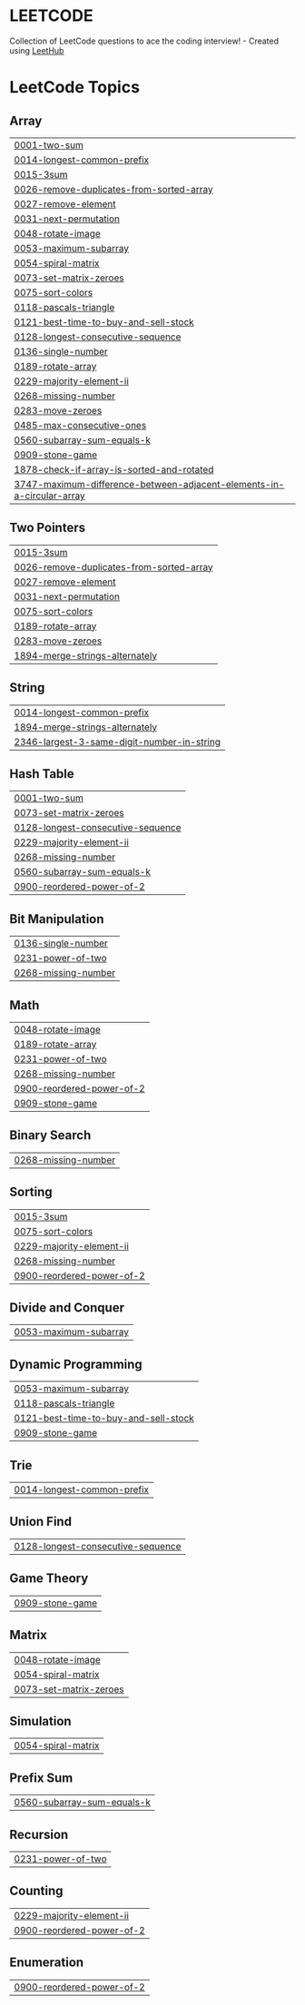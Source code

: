# LEETCODE
Collection of LeetCode questions to ace the coding interview! - Created using [LeetHub](https://github.com/QasimWani/LeetHub)

<!---LeetCode Topics Start-->
# LeetCode Topics
## Array
|  |
| ------- |
| [0001-two-sum](https://github.com/ASEEMNIHAL1/LEETCODE/tree/master/0001-two-sum) |
| [0014-longest-common-prefix](https://github.com/ASEEMNIHAL1/LEETCODE/tree/master/0014-longest-common-prefix) |
| [0015-3sum](https://github.com/ASEEMNIHAL1/LEETCODE/tree/master/0015-3sum) |
| [0026-remove-duplicates-from-sorted-array](https://github.com/ASEEMNIHAL1/LEETCODE/tree/master/0026-remove-duplicates-from-sorted-array) |
| [0027-remove-element](https://github.com/ASEEMNIHAL1/LEETCODE/tree/master/0027-remove-element) |
| [0031-next-permutation](https://github.com/ASEEMNIHAL1/LEETCODE/tree/master/0031-next-permutation) |
| [0048-rotate-image](https://github.com/ASEEMNIHAL1/LEETCODE/tree/master/0048-rotate-image) |
| [0053-maximum-subarray](https://github.com/ASEEMNIHAL1/LEETCODE/tree/master/0053-maximum-subarray) |
| [0054-spiral-matrix](https://github.com/ASEEMNIHAL1/LEETCODE/tree/master/0054-spiral-matrix) |
| [0073-set-matrix-zeroes](https://github.com/ASEEMNIHAL1/LEETCODE/tree/master/0073-set-matrix-zeroes) |
| [0075-sort-colors](https://github.com/ASEEMNIHAL1/LEETCODE/tree/master/0075-sort-colors) |
| [0118-pascals-triangle](https://github.com/ASEEMNIHAL1/LEETCODE/tree/master/0118-pascals-triangle) |
| [0121-best-time-to-buy-and-sell-stock](https://github.com/ASEEMNIHAL1/LEETCODE/tree/master/0121-best-time-to-buy-and-sell-stock) |
| [0128-longest-consecutive-sequence](https://github.com/ASEEMNIHAL1/LEETCODE/tree/master/0128-longest-consecutive-sequence) |
| [0136-single-number](https://github.com/ASEEMNIHAL1/LEETCODE/tree/master/0136-single-number) |
| [0189-rotate-array](https://github.com/ASEEMNIHAL1/LEETCODE/tree/master/0189-rotate-array) |
| [0229-majority-element-ii](https://github.com/ASEEMNIHAL1/LEETCODE/tree/master/0229-majority-element-ii) |
| [0268-missing-number](https://github.com/ASEEMNIHAL1/LEETCODE/tree/master/0268-missing-number) |
| [0283-move-zeroes](https://github.com/ASEEMNIHAL1/LEETCODE/tree/master/0283-move-zeroes) |
| [0485-max-consecutive-ones](https://github.com/ASEEMNIHAL1/LEETCODE/tree/master/0485-max-consecutive-ones) |
| [0560-subarray-sum-equals-k](https://github.com/ASEEMNIHAL1/LEETCODE/tree/master/0560-subarray-sum-equals-k) |
| [0909-stone-game](https://github.com/ASEEMNIHAL1/LEETCODE/tree/master/0909-stone-game) |
| [1878-check-if-array-is-sorted-and-rotated](https://github.com/ASEEMNIHAL1/LEETCODE/tree/master/1878-check-if-array-is-sorted-and-rotated) |
| [3747-maximum-difference-between-adjacent-elements-in-a-circular-array](https://github.com/ASEEMNIHAL1/LEETCODE/tree/master/3747-maximum-difference-between-adjacent-elements-in-a-circular-array) |
## Two Pointers
|  |
| ------- |
| [0015-3sum](https://github.com/ASEEMNIHAL1/LEETCODE/tree/master/0015-3sum) |
| [0026-remove-duplicates-from-sorted-array](https://github.com/ASEEMNIHAL1/LEETCODE/tree/master/0026-remove-duplicates-from-sorted-array) |
| [0027-remove-element](https://github.com/ASEEMNIHAL1/LEETCODE/tree/master/0027-remove-element) |
| [0031-next-permutation](https://github.com/ASEEMNIHAL1/LEETCODE/tree/master/0031-next-permutation) |
| [0075-sort-colors](https://github.com/ASEEMNIHAL1/LEETCODE/tree/master/0075-sort-colors) |
| [0189-rotate-array](https://github.com/ASEEMNIHAL1/LEETCODE/tree/master/0189-rotate-array) |
| [0283-move-zeroes](https://github.com/ASEEMNIHAL1/LEETCODE/tree/master/0283-move-zeroes) |
| [1894-merge-strings-alternately](https://github.com/ASEEMNIHAL1/LEETCODE/tree/master/1894-merge-strings-alternately) |
## String
|  |
| ------- |
| [0014-longest-common-prefix](https://github.com/ASEEMNIHAL1/LEETCODE/tree/master/0014-longest-common-prefix) |
| [1894-merge-strings-alternately](https://github.com/ASEEMNIHAL1/LEETCODE/tree/master/1894-merge-strings-alternately) |
| [2346-largest-3-same-digit-number-in-string](https://github.com/ASEEMNIHAL1/LEETCODE/tree/master/2346-largest-3-same-digit-number-in-string) |
## Hash Table
|  |
| ------- |
| [0001-two-sum](https://github.com/ASEEMNIHAL1/LEETCODE/tree/master/0001-two-sum) |
| [0073-set-matrix-zeroes](https://github.com/ASEEMNIHAL1/LEETCODE/tree/master/0073-set-matrix-zeroes) |
| [0128-longest-consecutive-sequence](https://github.com/ASEEMNIHAL1/LEETCODE/tree/master/0128-longest-consecutive-sequence) |
| [0229-majority-element-ii](https://github.com/ASEEMNIHAL1/LEETCODE/tree/master/0229-majority-element-ii) |
| [0268-missing-number](https://github.com/ASEEMNIHAL1/LEETCODE/tree/master/0268-missing-number) |
| [0560-subarray-sum-equals-k](https://github.com/ASEEMNIHAL1/LEETCODE/tree/master/0560-subarray-sum-equals-k) |
| [0900-reordered-power-of-2](https://github.com/ASEEMNIHAL1/LEETCODE/tree/master/0900-reordered-power-of-2) |
## Bit Manipulation
|  |
| ------- |
| [0136-single-number](https://github.com/ASEEMNIHAL1/LEETCODE/tree/master/0136-single-number) |
| [0231-power-of-two](https://github.com/ASEEMNIHAL1/LEETCODE/tree/master/0231-power-of-two) |
| [0268-missing-number](https://github.com/ASEEMNIHAL1/LEETCODE/tree/master/0268-missing-number) |
## Math
|  |
| ------- |
| [0048-rotate-image](https://github.com/ASEEMNIHAL1/LEETCODE/tree/master/0048-rotate-image) |
| [0189-rotate-array](https://github.com/ASEEMNIHAL1/LEETCODE/tree/master/0189-rotate-array) |
| [0231-power-of-two](https://github.com/ASEEMNIHAL1/LEETCODE/tree/master/0231-power-of-two) |
| [0268-missing-number](https://github.com/ASEEMNIHAL1/LEETCODE/tree/master/0268-missing-number) |
| [0900-reordered-power-of-2](https://github.com/ASEEMNIHAL1/LEETCODE/tree/master/0900-reordered-power-of-2) |
| [0909-stone-game](https://github.com/ASEEMNIHAL1/LEETCODE/tree/master/0909-stone-game) |
## Binary Search
|  |
| ------- |
| [0268-missing-number](https://github.com/ASEEMNIHAL1/LEETCODE/tree/master/0268-missing-number) |
## Sorting
|  |
| ------- |
| [0015-3sum](https://github.com/ASEEMNIHAL1/LEETCODE/tree/master/0015-3sum) |
| [0075-sort-colors](https://github.com/ASEEMNIHAL1/LEETCODE/tree/master/0075-sort-colors) |
| [0229-majority-element-ii](https://github.com/ASEEMNIHAL1/LEETCODE/tree/master/0229-majority-element-ii) |
| [0268-missing-number](https://github.com/ASEEMNIHAL1/LEETCODE/tree/master/0268-missing-number) |
| [0900-reordered-power-of-2](https://github.com/ASEEMNIHAL1/LEETCODE/tree/master/0900-reordered-power-of-2) |
## Divide and Conquer
|  |
| ------- |
| [0053-maximum-subarray](https://github.com/ASEEMNIHAL1/LEETCODE/tree/master/0053-maximum-subarray) |
## Dynamic Programming
|  |
| ------- |
| [0053-maximum-subarray](https://github.com/ASEEMNIHAL1/LEETCODE/tree/master/0053-maximum-subarray) |
| [0118-pascals-triangle](https://github.com/ASEEMNIHAL1/LEETCODE/tree/master/0118-pascals-triangle) |
| [0121-best-time-to-buy-and-sell-stock](https://github.com/ASEEMNIHAL1/LEETCODE/tree/master/0121-best-time-to-buy-and-sell-stock) |
| [0909-stone-game](https://github.com/ASEEMNIHAL1/LEETCODE/tree/master/0909-stone-game) |
## Trie
|  |
| ------- |
| [0014-longest-common-prefix](https://github.com/ASEEMNIHAL1/LEETCODE/tree/master/0014-longest-common-prefix) |
## Union Find
|  |
| ------- |
| [0128-longest-consecutive-sequence](https://github.com/ASEEMNIHAL1/LEETCODE/tree/master/0128-longest-consecutive-sequence) |
## Game Theory
|  |
| ------- |
| [0909-stone-game](https://github.com/ASEEMNIHAL1/LEETCODE/tree/master/0909-stone-game) |
## Matrix
|  |
| ------- |
| [0048-rotate-image](https://github.com/ASEEMNIHAL1/LEETCODE/tree/master/0048-rotate-image) |
| [0054-spiral-matrix](https://github.com/ASEEMNIHAL1/LEETCODE/tree/master/0054-spiral-matrix) |
| [0073-set-matrix-zeroes](https://github.com/ASEEMNIHAL1/LEETCODE/tree/master/0073-set-matrix-zeroes) |
## Simulation
|  |
| ------- |
| [0054-spiral-matrix](https://github.com/ASEEMNIHAL1/LEETCODE/tree/master/0054-spiral-matrix) |
## Prefix Sum
|  |
| ------- |
| [0560-subarray-sum-equals-k](https://github.com/ASEEMNIHAL1/LEETCODE/tree/master/0560-subarray-sum-equals-k) |
## Recursion
|  |
| ------- |
| [0231-power-of-two](https://github.com/ASEEMNIHAL1/LEETCODE/tree/master/0231-power-of-two) |
## Counting
|  |
| ------- |
| [0229-majority-element-ii](https://github.com/ASEEMNIHAL1/LEETCODE/tree/master/0229-majority-element-ii) |
| [0900-reordered-power-of-2](https://github.com/ASEEMNIHAL1/LEETCODE/tree/master/0900-reordered-power-of-2) |
## Enumeration
|  |
| ------- |
| [0900-reordered-power-of-2](https://github.com/ASEEMNIHAL1/LEETCODE/tree/master/0900-reordered-power-of-2) |
<!---LeetCode Topics End-->